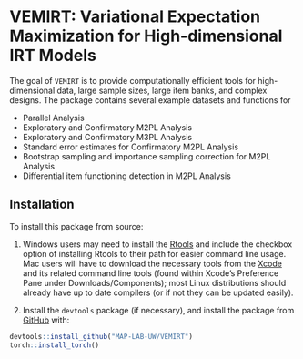 
<!-- README.md is generated from README.Rmd. Please edit that file -->

# VEMIRT: Variational Expectation Maximization for High-dimensional IRT Models

<!-- badges: start -->
<!-- badges: end -->

The goal of `VEMIRT` is to provide computationally efficient tools for
high-dimensional data, large sample sizes, large item banks, and complex
designs. The package contains several example datasets and functions for

- Parallel Analysis
- Exploratory and Confirmatory M2PL Analysis
- Exploratory and Confirmatory M3PL Analysis
- Standard error estimates for Confirmatory M2PL Analysis
- Bootstrap sampling and importance sampling correction for M2PL
  Analysis
- Differential item functioning detection in M2PL Analysis

## Installation

To install this package from source:

1)  Windows users may need to install the
    [Rtools](https://CRAN.R-project.org/bin/windows/Rtools/) and include
    the checkbox option of installing Rtools to their path for easier
    command line usage. Mac users will have to download the necessary
    tools from the
    [Xcode](https://apps.apple.com/ca/app/xcode/id497799835?mt=12) and
    its related command line tools (found within Xcode’s Preference Pane
    under Downloads/Components); most Linux distributions should already
    have up to date compilers (or if not they can be updated easily).

2)  Install the `devtools` package (if necessary), and install the
    package from [GitHub](https://github.com/) with:

``` r
devtools::install_github("MAP-LAB-UW/VEMIRT")
torch::install_torch()
```
